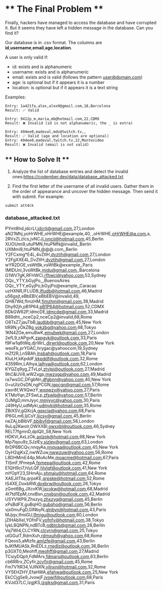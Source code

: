 # ** The Final Problem **

Finally, hackers have managed to access the database and have corrupted it. But it seems they have left a hidden message in the database. Can you find it?

Our database is in .csv format. The columns are **id**,**username**,**email**,**age**,**location**.

A user is only valid if:

- id: exists and is alphanumeric
- username: exists and is alphanumeric
- email: exists and is valid (follows the pattern user@domain.com)
- age: is optional but if it appears it is a number
- location: is optional but if it appears it is a text string

Examples:

```
Entry: 1a421fa,alex,alex9@gmail.com,18,Barcelona
Result: ✅ Valid

Entry: 9412p_m,maria,mb@hotmail.com,22,CDMX
Result: ❌ Invalid (id is not alphanumeric, the _ is extra)

Entry: 494ee0,madeval,mdv@twitch.tv,,
Result: ✅ Valid (age and location are optional)
Entry: 494ee0,madeval,twitch.tv,22,Montevideo
Result: ❌ Invalid (email is not valid)
```

## ** How to Solve It **

1. Analyze the list of database entries and detect the invalid ones:https://codember.dev/data/database_attacked.txt

2. Find the first letter of the username of all invalid users. Gather them in the order of appearance and uncover the hidden message. Then send it with submit. For example:

```
submit att4ck
```

### database_attacked.txt

PYmt8hd,jdcrLI,jdcrli@gmail.com,27,London
aN21Mhj,yoHrWHE,oHrWHE@example,40,
,oHrWHE,oHrWHE@a.com,a,
2RVxZLzIcs,jvNCJj,jvncjj@hotmail.com,45,Berlin
XUOUmi9,utuPMN,htuPMN@invalid,,Berlin
UXMmi9,htuPMN,@@@.com,,Berlin
Y2FCxmg*E4L,4vZtIH,dvztih@gmail.com,27,London
Y2FgXXE4L,DvZtIH,dvztih@gmail.com,27,London
wYR2DOE,vsWtBk,vsWtBk@example,,Paris
(MIDUni,3vsWtBk,midu@gmail.com,,Barcelona
G1WV7gK,RFHWCi,rfhwci@yahoo.com,53,Sydney
OQc_YTY,bGyjPo,,,BuenosAires
OQc_YTY,eGyjPo,bGyjPo@example,,Caracas
uzHXNR,IFLUDB,ifludb@hotmail.com,46,Madrid
u56gsjt,eBbEBV,eBbEBV@invalid,49,
QH87Wd,fImzHM,fimzhm@gmail.com,38,Madrid
Dhy92jh,pB1P64,pB1P64@hotmail.com,52,CDMX
6DkGW62P,ldmcDE,ldmcde@gmail.com,33,Madrid
B89dht_,nceCp2,nceCp2@invalid,68,Rome
O8TsZ7,jauTbB,jautbb@gmail.com,45,New York
tIR9N,yOkZBg,yokzbg@yahoo.com,68,Tokyo
1KN4ZOe,emuBwK,emubwk@gmail.com,27,London
2efL9,zAPgvK,zapgvk@outlook.com,33,Paris
f9Fw1q6tWq,djrWrL,djrwrl@outlook.com,20,New York
weoFk,prYGAC,hrygac@yahoocom,19,Sydney
mZf2R,LnSBAh,lnsbah@outlook.com,18,Paris
KIuLH,kKpddF,kkpddf@outlook.com,32,Rome
4359Rm,LAlhya,lalhya@outlook.com,62,London
KYQZq9yg,ZTvLpI,ztvlpi@outlook.com,27,Madrid
9hC&UV8,wWZxgp,mwzxgp@yahoo.com,49,Madrid
ra7wsGC,DFgbNn,dfgbnn@yahoo.com,40,New York
0=uUIzOsDN,ngPCGN,jgpcgn@gmail.com,57,Rome
zaor8f,WXQwzY,wxqwzy@yahoo.com,27,Paris
KTMoYqn,ZFSwLp,zfswlp@yahoo.com,57,Berlin
OJMgD,mmJyyc,mmjyyc@yahoo.com,30,Paris
J49HyU,udMyki,udmyki@hotmail.com,35,Rome
ZBiXSV,gQXcjA,gqxcja@yahoo.com,68,Paris
lP6GLm6,ljiCsY,ljicsy@gmail.com,45,Berlin
neZAj,bBIbVF,bbibvf@gmail.com,58,London
9uLq2KwoIr,OWXXBl,owxxbl@outlook.com,46,Sydney
RELT7fgmnD,dplQIl,,58,New York
HDKVi,AxLzOk,axlzok@hotmail.com,68,New York
Mp7lqou9z,SJzlEy,sjzley@gmail.com,63,London
6rDP6BCQv,nnqyAa,nnqyaa@outlook.com,45,New York
OyH2qjKxZ,nwWZuw,nwwzuw@yahoo.com,56,Rome
L8DHMmE44p,MoAcMe,moacme@hotmail.com,67,Paris
TlSmF,fPmepA,fpmepa@outlook.com,42,Rome
E1QH9ci7,hlyLQF,hlylqf@outlook.com,41,New York
mYOpY23,SHmAju,shmaju@hotmail.com,64,Rome
XAEJitTlla,qrpsKE,qrpske@hotmail.com,52,Rome
tS4XE,DoxbRW,doxbrw@outlook.com,26,Tokyo
zGmt6Bg,JXcvKW,jxcvkw@hotmail.com,68,Madrid
4t7td1EpM,cnxBsn,cnxbsn@outlook.com,42,Madrid
USYVWP9,Zhszyq,zhszyq@gmail.com,45,Berlin
xPsBdFX,guBqHO,gubqho@gmail.com,56,Berlin
vjs0muFgD,GlNbyN,glnbyn@hotmail.com,43,Paris
MJjqv,lfmiGU,lfmigu@outlook.com,60,London
jZlHAbXel,YOfnFV,yofnfv@hotmail.com,38,Tokyo
IykL8QNPN,ndBTcB,ndbtcb@gmail.com,28,Berlin
Vq7WI4,CLCYRN,clcyrn@gmail.com,25,Tokyo
utGGulT,RdmXuh,rdmxuh@yahoo.com,68,Rome
FQeos5,aMlzfe,amlzfe@gmail.com,43,Berlin
bJKfMUASk,RnEDLz,rnedlz@outlook.com,36,Berlin
p3GXT0,Meohff,meohff@gmail.com,27,Madrid
TCsiyDQpIl,FdMArs,fdmars@outlook.com,63,Berlin
cb6RRrx,ZCyfir,zcyfir@gmail.com,45,Rome
Fm7V1tR34,VJlNXN,vjlnxn@hotmail.com,32,Rome
VY5EHZHY,EfaHWA,efahwa@outlook.com,25,New York
EkCCjg5e9,JvowjF,jvowjf@outlook.com,68,Paris
KVJd37LC,IzgjKS,izgjks@gmail.com,31,Paris